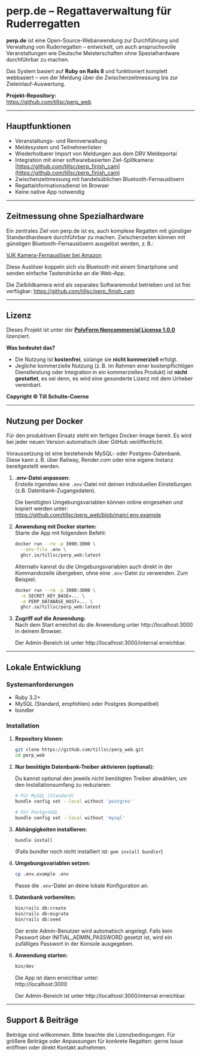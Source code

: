 # perp.de – Regattaverwaltung für Ruderregatten

**perp.de** ist eine Open-Source-Webanwendung zur Durchführung und Verwaltung von Ruderregatten – entwickelt, um auch anspruchsvolle Veranstaltungen wie Deutsche Meisterschaften ohne Spezialhardware durchführbar zu machen.

Das System basiert auf **Ruby on Rails 8** und funktioniert komplett webbasiert – von der Meldung über die Zwischenzeitmessung bis zur Zieleinlauf-Auswertung.

**Projekt-Repository:**  
https://github.com/tillsc/perp_web

---

## Hauptfunktionen

- Veranstaltungs- und Rennverwaltung
- Meldesystem und Teilnehmerlisten
- Wiederholbarer Import von Meldungen aus dem DRV Meldeportal
- Integration mit einer softwarebasierten Ziel-Splitkamera: [https://github.com/tillsc/perp_finish_cam](https://github.com/tillsc/perp_finish_cam)
- Zwischenzeitmessung mit handelsüblichen Bluetooth-Fernauslösern
- Regattainformationsdienst im Browser
- Keine native App notwendig

---

## Zeitmessung ohne Spezialhardware

Ein zentrales Ziel von perp.de ist es, auch komplexe Regatten mit günstiger Standardhardware durchführbar zu machen. Zwischenzeiten können mit günstigen Bluetooth-Fernauslösern ausgelöst werden, z. B.:

[VJK Kamera-Fernauslöser bei Amazon](https://www.amazon.de/dp/B0CNSK5T9Y)

Diese Auslöser koppeln sich via Bluetooth mit einem Smartphone und senden einfache Tastendrücke an die Web-App.

Die Zielbildkamera wird als separates Softwaremodul betrieben und ist frei verfügbar: https://github.com/tillsc/perp_finish_cam

---

## Lizenz

Dieses Projekt ist unter der **[PolyForm Noncommercial License 1.0.0](https://polyformproject.org/licenses/noncommercial/1.0.0/)** lizenziert.

**Was bedeutet das?**

- Die Nutzung ist **kostenfrei**, solange sie **nicht kommerziell** erfolgt.
- Jegliche kommerzielle Nutzung (z. B. im Rahmen einer kostenpflichtigen Dienstleistung oder Integration in ein kommerzielles Produkt) ist **nicht gestattet**, es sei denn, es wird eine gesonderte Lizenz mit dem Urheber vereinbart.

**Copyright © Till Schulte-Coerne**

---

## Nutzung per Docker

Für den produktiven Einsatz steht ein fertiges Docker-Image bereit. Es wird bei jeder neuen Version automatisch über GitHub veröffentlicht.

Voraussetzung ist eine bestehende MySQL- oder Postgres-Datenbank. Diese kann z. B. über Railway, Render.com oder eine eigene Instanz bereitgestellt werden.

1. **.env-Datei anpassen:**  
   Erstelle irgendwo eine `.env`-Datei mit deinen individuellen Einstellungen (z.B. Datenbank-Zugangsdaten).

   Die benötigten Umgebungsvariablen können online eingesehen und kopiert werden unter: https://github.com/tillsc/perp_web/blob/main/.env.example

2. **Anwendung mit Docker starten:**  
   Starte die App mit folgendem Befehl:

   ```bash
   docker run --rm -p 3000:3000 \
     --env-file .env \
     ghcr.io/tillsc/perp_web:latest
   ```

   Alternativ kannst du die Umgebungsvariablen auch direkt in der Kommandozeile übergeben, ohne eine `.env`-Datei zu verwenden. Zum Beispiel:

   ```bash
   docker run --rm -p 3000:3000 \
     -e SECRET_KEY_BASE=... \
     -e PERP_DATABASE_HOST=... \
     ghcr.io/tillsc/perp_web:latest
   ```

3. **Zugriff auf die Anwendung:**  
   Nach dem Start erreichst du die Anwendung unter http://localhost:3000 in deinem Browser.

   Der Admin-Bereich ist unter http://localhost:3000/internal erreichbar.

---

## Lokale Entwicklung

### Systemanforderungen

- Ruby 3.2+
- MySQL (Standard, empfohlen) oder Postgres (kompatibel)
- bundler

### Installation

1. **Repository klonen:**

    ```bash
    git clone https://github.com/tillsc/perp_web.git
    cd perp_web
    ```

2. **Nur benötigte Datenbank-Treiber aktivieren (optional):**

    Du kannst optional den jeweils nicht benötigten Treiber abwählen, um den Installationsumfang zu reduzieren:

    ```bash
    # Für MySQL (Standard)
    bundle config set --local without 'postgres'
   
    # Für PostgreSQL
    bundle config set --local without 'mysql'
    ```

3. **Abhängigkeiten installieren:**

    ```bash
    bundle install
    ```

    (Falls bundler noch nicht installiert ist: `gem install bundler`)
   
4. **Umgebungsvariablen setzen:**

    ```bash
    cp .env.example .env
    ```

    Passe die `.env`-Datei an deine lokale Konfiguration an.

5. **Datenbank vorbereiten:**

    ```bash
    bin/rails db:create
    bin/rails db:migrate
    bin/rails db:seed
    ```

    Der erste Admin-Benutzer wird automatisch angelegt. Falls kein Passwort über INITIAL_ADMIN_PASSWORD gesetzt ist, wird ein zufälliges Passwort in der Konsole ausgegeben.

6. **Anwendung starten:**

    ```bash
    bin/dev
    ```

    Die App ist dann erreichbar unter:  
    http://localhost:3000

    Der Admin-Bereich ist unter http://localhost:3000/internal erreichbar.

---

## Support & Beiträge

Beiträge sind willkommen. Bitte beachte die Lizenzbedingungen. Für größere Beiträge oder Anpassungen für konkrete Regatten: gerne Issue eröffnen oder direkt Kontakt aufnehmen.
